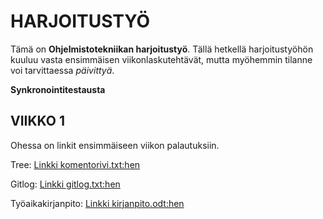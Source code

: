 # HARJOITUSTYÖ

Tämä on **Ohjelmistotekniikan harjoitustyö**. Tällä hetkellä harjoitustyöhön kuuluu vasta ensimmäisen viikonlaskutehtävät, mutta myöhemmin tilanne voi tarvittaessa *päivittyä*. 

**Synkronointitestausta**

## VIIKKO 1
Ohessa on linkit ensimmäiseen viikon palautuksiin.

Tree:
[Linkki komentorivi.txt:hen](https://github.com/att78/ot-harjoitustyo/blob/master/laskarit/viikko1/komentorivi.txt) 

Gitlog:
[Linkki gitlog.txt:hen](https://github.com/att78/ot-harjoitustyo/blob/master/laskarit/viikko1/gitlog.txt)

Työaikakirjanpito:
[Linkki kirjanpito.odt:hen](https://github.com/att78/ot-harjoitustyo/blob/master/dokumentointi/kirjanpito.odt)